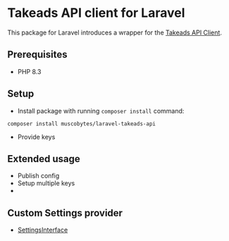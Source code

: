 # Takeads API client for Laravel

This package for Laravel introduces a wrapper for the [Takeads API Client](https://github.com/muscobytes/takeads-api-client).

## Prerequisites

- PHP 8.3

## Setup

- Install package with running `composer install` command:
```shell
composer install muscobytes/laravel-takeads-api
```

- Provide keys

## Extended usage

- Publish config
- Setup multiple keys
- 

## Custom Settings provider

- [SettingsInterface](src/Interfaces/SettingsInterface.php)

###